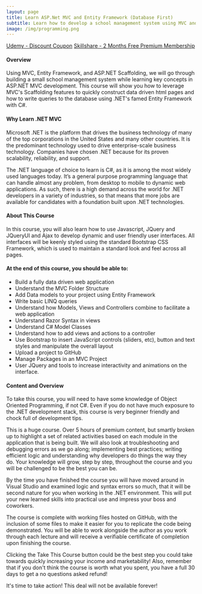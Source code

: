 ```yaml
---
layout: page
title: Learn ASP.Net MVC and Entity Framework (Database First)
subtitle: Learn how to develop a school management system using MVC and Entity Framework.
image: /img/programming.png
---
```


<div class="text-center jumbotron">
    <a href="http://bit.ly/31oRG0j" target="_blank" class="btn std-btn btn-xlg btn-common">Udemy - Discount Coupon</a>
    <a href="https://skl.sh/2GRPjep" target="_blank" class="btn std-btn btn-xlg btn-common">Skillshare - 2 Months Free Premium Membership</a>
</div>

#### Overview
Using MVC, Entity Framework, and ASP.NET Scaffolding, we will go through building a small school management system while learning key concepts in ASP.NET MVC development. This course will show you how to leverage MVC's Scaffolding features to quickly construct data driven html pages and how to write queries to the database using .NET's famed Entity Framework with C#. 


#### Why Learn .NET MVC
Microsoft .NET is the platform that drives the business technology of many of the top corporations in the United States and many other countries. It is the predominant technology used to drive enterprise-scale business technology. Companies have chosen .NET because for its proven scalability, reliability, and support.

The .NET language of choice to learn is C#, as it is among the most widely used languages today. It’s a general purpose programming language that can handle almost any problem, from desktop to mobile to dynamic web applications. As such, there is a high demand across the world for .NET developers in a variety of industries, so that means that more jobs are available for candidates with a foundation built upon .NET technologies.


#### About This Course
In this course, you will also learn how to use Javascript, JQuery and JQueryUI and Ajax to develop dynamic and user friendly user interfaces. All interfaces will be keenly styled using the standard Bootstrap CSS Framework, which is used to maintain a standard look and feel across all pages. 


#### At the end of this course, you should be able to:
<ul class="list-style check-list pl-0">
    <li>
    <i class="fa fa-check light-green" aria-hidden="true"></i> Build a fully data driven web application </li>
    <li>
    <i class="fa fa-check light-green" aria-hidden="true"></i> Understand the MVC Folder Structure </li>
    <li>
    <i class="fa fa-check light-green" aria-hidden="true"></i> Add Data models to your project using Entity Framework </li>
    <li>
    <i class="fa fa-check light-green" aria-hidden="true"></i> Write basic LINQ queries   </li>
    <li>
    <i class="fa fa-check light-green" aria-hidden="true"></i> Understand how Models, Views and Controllers combine to facilitate a web application </li>
    <li>
    <i class="fa fa-check light-green" aria-hidden="true"></i> Understand Razor Syntax in views  </li>
    <li>
    <i class="fa fa-check light-green" aria-hidden="true"></i> Understand C# Model Classes  </li>
    <li>
    <i class="fa fa-check light-green" aria-hidden="true"></i> Understand how to add views and actions to a controller </li>
    <li>
    <i class="fa fa-check light-green" aria-hidden="true"></i> Use Bootstrap to insert JavaScript controls (sliders, etc), button and text styles and manipulate the overall layout </li>
    <li> <i class="fa fa-check light-green" aria-hidden="true"></i> Upload a project to GitHub </li>
    <li> <i class="fa fa-check light-green" aria-hidden="true"></i> Manage Packages in an MVC Project </li>
    <li> <i class="fa fa-check light-green" aria-hidden="true"></i> User JQuery and tools to increase interactivity and animations on the interface. </li>
</ul>


#### Content and Overview
To take this course, you will need to have some knowledge of Object Oriented Programming, if not C#. Even if you do not have much exposure to the .NET development stack, this course is very beginner friendly and chock full of development tips. 

This is a huge course. Over 5 hours of premium content, but smartly broken up to highlight a set of related activities based on each module in the application that is being built. We will also look at troubleshooting and debugging errors as we go along; implementing best practices; writing efficient logic and understanding why developers do things the way they do. Your knowledge will grow, step by step, throughout the course and you will be challenged to be the best you can be.

By the time you have finished the course you will have moved around in Visual Studio and examined logic and syntax errors so much, that it will be second nature for you when working in the .NET environment. This will put your new learned skills into practical use and impress your boss and coworkers.

The course is complete with working files hosted on GitHub, with the inclusion of some files to make it easier for you to replicate the code being demonstrated. You will be able to work alongside the author as you work through each lecture and will receive a verifiable certificate of completion upon finishing the course.

Clicking the Take This Course button could be the best step you could take towards quickly increasing your income and marketability! Also, remember that if you don't think the course is worth what you spent, you have a full 30 days to get a no questions asked refund!

It's time to take action! This deal will not be available forever!

